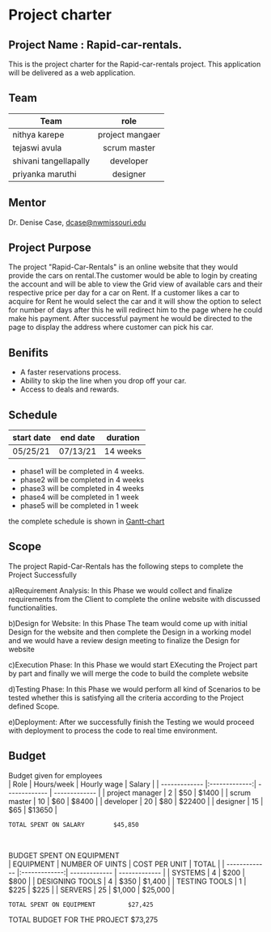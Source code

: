
# Project charter
## Project Name :  Rapid-car-rentals.
This is the project charter for the Rapid-car-rentals project. This application will be delivered as a web application. 

## Team
|     Team              | role          | 
| -------------         |:-------------:|
| nithya karepe         | project mangaer | 
|tejaswi avula          | scrum master   | 
| shivani tangellapally | developer     |  
| priyanka maruthi      |  designer |

## Mentor

Dr. Denise Case, dcase@nwmissouri.edu

## Project Purpose

The project "Rapid-Car-Rentals" is an online website that they would provide the cars on rental.The customer would be able to login by creating the account and will be able to view the Grid view of available cars and their respective price per day for a car on Rent.
If a customer likes a car to acquire for Rent he would select the car and it will show the option to select for number of days after this he will redirect him to the page where he could make his payment.
After successful payment he would be directed to the page to display the address where customer can pick his car.

## Benifits
* A faster reservations process.
*   Ability to skip the line when you drop off your car.
*   Access to deals and rewards.
  

## Schedule 
|     start date              | end date           |   duration    |
| -------------         |:-------------:|    -------------   |
| 05/25/21         | 07/13/21 |      14 weeks          |

* phase1 will be completed in 4 weeks.
* phase2 will be completed in 4 weeks
* phase3 will be completed in 4 weeks
* phase4 will be completed in 1 week
* phase5 will be completed in 1 week

the complete schedule is shown in [Gantt-chart](https://github.com/KarepeN/pm-s04-g01-project/blob/main/WBS/wbs%20structure.png)   

## Scope
The project Rapid-Car-Rentals has the following steps to complete the Project Successfully

a)Requirement Analysis: In this Phase we would collect and finalize requirements from the Client to complete the online website with discussed functionalities.

b)Design for Website: In this Phase The team would come up with initial Design for the website and then complete the Design in a working model and we would have a review design meeting to finalize the Design for website

c)Execution Phase: In this Phase we would start EXecuting the Project part by part and finally we will merge the code to build the complete website

d)Testing Phase: In this Phase we would perform all kind of Scenarios to be tested whether this is satisfying all the criteria according to the Project defined Scope.

e)Deployment: After we successfully finish the Testing we would proceed with deployment to process the code to real time environment.

## Budget
Budget given for employees 
<br>
|    Role    |      Hours/week     |    Hourly wage    |     Salary     |
| -------------         |:-------------:|    ------------- | ------------- |
| project manager         |   2   |    $50   |    $1400  |
| scrum master         |    10    |    $60    |   $8400   | 
| developer         |     20     |    $80     |        $22400    |
| designer         |      15     |    $65     |    $13650    |


	TOTAL SPENT ON SALARY		 $45,850 	

<br>

BUDGET SPENT ON EQUIPMENT
<br>
|    EQUIPMENT    |     NUMBER OF UINTS     |    COST PER UNIT    |     TOTAL     |
| -------------         |:-------------:|    ------------- | ------------- |
| SYSTEMS         |   4   |    $200   |    $800   |
| DESIGNING TOOLS        |    4    |    $350    |   $1,400   | 
| TESTING TOOLS         |     1     |    $225     |        $225    |
| SERVERS         |      25     |    $1,000     |    $25,000    |

			
	TOTAL SPENT ON EQUIPMENT		 $27,425 
			
			
TOTAL BUDGET FOR THE PROJECT 			 $73,275 
